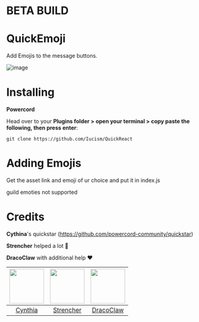 # **BETA BUILD**

# QuickEmoji

Add Emojis to the message buttons.

![image](https://user-images.githubusercontent.com/105166639/172046128-17b681c5-ca9a-48d5-b8d1-c78723306ed4.png)


# Installing 
**Powercord**

Head over to your **Plugins folder > open your terminal > copy paste the following, then press enter**:

```
git clone https://github.com/Iucism/QuickReact
```

# Adding Emojis

Get the asset link and emoji of ur choice and put it in index.js

guild emoties not supported

# Credits

**Cythina**'s quickstar (https://github.com/powercord-community/quickstar)

**Strencher** helped a lot 💖 

**DracoClaw** with additional help ❤️

|<a href="https://github.com/cyyynthia"><img src="https://avatars.githubusercontent.com/u/9999055?v=4" width="90px" height="90px"></a>|<a href="https://github.com/Strencher"><img src="https://avatars.githubusercontent.com/u/46447572?v=4" width="90px" height="90px"></a>|<a href="https://github.com/DracoClaw"><img src="https://avatars.githubusercontent.com/u/34274162?v=4" width="90px" height="90px"></a>|
|:-:|:-:|:-:|
|[Cynthia](https://github.com/cyyynthia)|[Strencher](https://github.com/Strencher)|[DracoClaw](https://github.com/DracoClaw)|
